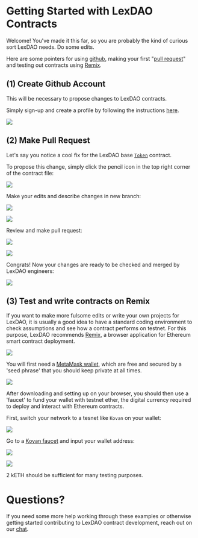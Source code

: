 # Getting Started with LexDAO Contracts

Welcome! You've made it this far, so you are probably the kind of curious sort LexDAO needs. Do some edits.

Here are some pointers for using [github](https://github.com/), making your first "[pull request](https://docs.github.com/en/github/collaborating-with-issues-and-pull-requests/proposing-changes-to-your-work-with-pull-requests/about-pull-requests)" and testing out contracts using [Remix](http://remix.ethereum.org/).

## (1) Create Github Account

This will be necessary to propose changes to LexDAO contracts. 

Simply sign-up and create a profile by following the instructions [here](https://github.com/join).

![](https://i.imgur.com/ukFCtXt.png)

## (2) Make Pull Request

Let's say you notice a cool fix for the LexDAO base [`Token`](https://github.com/lexDAO/LexCorpus/blob/master/contracts/token/erc20/Token.sol) contract.

To propose this change, simply click the pencil icon in the top right corner of the contract file:

![](https://i.imgur.com/Dm43EZc.png)

Make your edits and describe changes in new branch:

![](https://i.imgur.com/UqY84Ty.png)

![](https://i.imgur.com/9shI8xt.png)

Review and make pull request:

![](https://i.imgur.com/vjjpngq.png)

![](https://i.imgur.com/ScE9o4b.png)

Congrats! Now your changes are ready to be checked and merged by LexDAO engineers:

![](https://i.imgur.com/bnFNh0i.png)

## (3) Test and write contracts on Remix

If you want to make more fulsome edits or write your own projects for LexDAO, it is usually a good idea to have a standard coding environment to check assumptions and see how a contract performs on testnet. For this purpose, LexDAO recommends [Remix](http://remix.ethereum.org/), a browser application for Ethereum smart contract deployment.

![](https://i.imgur.com/odWz5gp.png)

You will first need a [MetaMask wallet](https://metamask.io/), which are free and secured by a 'seed phrase' that you should keep private at all times.

![](https://i.imgur.com/9HcQHaJ.png)

After downloading and setting up on your browser, you should then use a 'faucet' to fund your wallet with testnet ether, the digital currency required to deploy and interact with Ethereum contracts.

First, switch your network to a tesnet like `Kovan` on your wallet:

![](https://i.imgur.com/wYKMR7W.png)

Go to a [Kovan faucet](https://faucet.kovan.network/) and input your wallet address:

![](https://i.imgur.com/ysFB1DF.png)

![](https://i.imgur.com/ksm2rdM.png)

2 kETH should be sufficient for many testing purposes.

# Questions?

If you need some more help working through these examples or otherwise getting started contributing to LexDAO contract development, reach out on our [chat](http://lexdao.chat/). 












